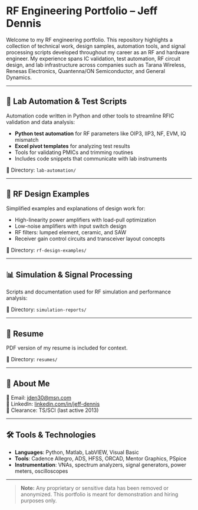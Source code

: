 # RF Engineering Portfolio – Jeff Dennis

Welcome to my RF engineering portfolio. This repository highlights a collection of technical work, design samples, automation tools, and signal processing scripts developed throughout my career as an RF and hardware engineer. My experience spans IC validation, test automation, RF circuit design, and lab infrastructure across companies such as Tarana Wireless, Renesas Electronics, Quantenna/ON Semiconductor, and General Dynamics.

---

## 🔧 Lab Automation & Test Scripts

Automation code written in Python and other tools to streamline RFIC validation and data analysis:
- **Python test automation** for RF parameters like OIP3, IIP3, NF, EVM, IQ mismatch
- **Excel pivot templates** for analyzing test results
- Tools for validating PMICs and trimming routines
- Includes code snippets that communicate with lab instruments

📂 Directory: `lab-automation/`

---

## 📡 RF Design Examples

Simplified examples and explanations of design work for:
- High-linearity power amplifiers with load-pull optimization
- Low-noise amplifiers with input switch design
- RF filters: lumped element, ceramic, and SAW
- Receiver gain control circuits and transceiver layout concepts

📂 Directory: `rf-design-examples/`

---

## 📊 Simulation & Signal Processing

Scripts and documentation used for RF simulation and performance analysis:


📂 Directory: `simulation-reports/`

---

## 📄 Resume

PDF version of my resume is included for context.

📂 Directory: `resumes/`

---

## 🔗 About Me

📧 Email: jden30@msn.com  
🔗 LinkedIn: [linkedin.com/in/jeff-dennis](https://linkedin.com/in/jeff-dennis)  
🔬 Clearance: TS/SCI (last active 2013)

---

## 🛠️ Tools & Technologies

- **Languages**: Python, Matlab, LabVIEW, Visual Basic
- **Tools**: Cadence Allegro, ADS, HFSS, ORCAD, Mentor Graphics, PSpice
- **Instrumentation**: VNAs, spectrum analyzers, signal generators, power meters, oscilloscopes

---

> **Note:** Any proprietary or sensitive data has been removed or anonymized. This portfolio is meant for demonstration and hiring purposes only.
